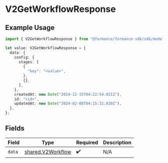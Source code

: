 # V2GetWorkflowResponse

## Example Usage

```typescript
import { V2GetWorkflowResponse } from "@formance/formance-sdk/sdk/models/shared";

let value: V2GetWorkflowResponse = {
  data: {
    config: {
      stages: [
        {
          "key": "<value>",
        },
        {},
      ],
    },
    createdAt: new Date("2024-12-15T04:22:54.021Z"),
    id: "<id>",
    updatedAt: new Date("2024-02-08T04:15:31.810Z"),
  },
};
```

## Fields

| Field                                                         | Type                                                          | Required                                                      | Description                                                   |
| ------------------------------------------------------------- | ------------------------------------------------------------- | ------------------------------------------------------------- | ------------------------------------------------------------- |
| `data`                                                        | [shared.V2Workflow](../../../sdk/models/shared/v2workflow.md) | :heavy_check_mark:                                            | N/A                                                           |